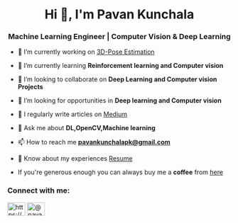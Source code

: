 <h1 align="center">Hi 👋, I'm Pavan Kunchala</h1>
<h3 align="center">Machine Learning Engineer | Computer Vision & Deep Learning</h3>

- 🔭 I’m currently working on [3D-Pose Estimation](https://github.com/Pavankunchala/Human-Pose-Estimation-OpenCV)

- 🌱 I’m currently learning **Reinforcement learning and Computer vision**

- 👯 I’m looking to collaborate on **Deep Learning and Computer vision Projects**

- 🤝 I’m looking for opportunities in **Deep learning and Computer vision**

- 📝 I regularly write articles on [Medium](https://pavankunchalapk.medium.com/)

- 💬 Ask me about **DL,OpenCV,Machine learning**

- 📫 How to reach me **pavankunchalapk@gmail.com**

- 📄 Know about my experiences [Resume](https://drive.google.com/file/d/1Fp9z8p5BfcNzH9VlaFu8Oe2KIHYVaFQ5/view?usp=sharing)

- If you're generous enough you can always buy me a **coffee** from [here](https://www.buymeacoffee.com/pavankunchala)

<h3 align="left">Connect with me:</h3>
<p align="left">
<a href="https://www.linkedin.com/in/pavan-kumar-reddy-kunchala/" target="blank"><img align="center" src="https://cdn.jsdelivr.net/npm/simple-icons@3.0.1/icons/linkedin.svg" alt="https://www.linkedin.com/in/pavan-kumar-reddy-kunchala/" height="30" width="40" /></a>
<a href="https://medium.com/@pavankunchalapk" target="blank"><img align="center" src="https://cdn.jsdelivr.net/npm/simple-icons@3.0.1/icons/medium.svg" alt="@pavankunchala" height="30" width="40" /></a>
</p>

